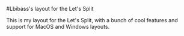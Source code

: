 #Lbibass's layout for the Let's Split

This is my layout for the Let's Split, with a bunch of cool features and support for MacOS and Windows layouts. 
